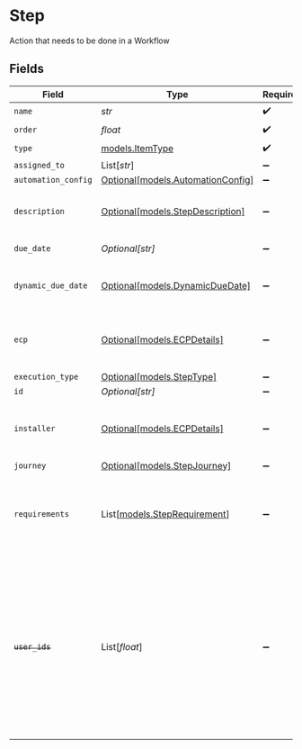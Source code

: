 # Step

Action that needs to be done in a Workflow


## Fields

| Field                                                                                                                                                                    | Type                                                                                                                                                                     | Required                                                                                                                                                                 | Description                                                                                                                                                              | Example                                                                                                                                                                  |
| ------------------------------------------------------------------------------------------------------------------------------------------------------------------------ | ------------------------------------------------------------------------------------------------------------------------------------------------------------------------ | ------------------------------------------------------------------------------------------------------------------------------------------------------------------------ | ------------------------------------------------------------------------------------------------------------------------------------------------------------------------ | ------------------------------------------------------------------------------------------------------------------------------------------------------------------------ |
| `name`                                                                                                                                                                   | *str*                                                                                                                                                                    | :heavy_check_mark:                                                                                                                                                       | N/A                                                                                                                                                                      |                                                                                                                                                                          |
| `order`                                                                                                                                                                  | *float*                                                                                                                                                                  | :heavy_check_mark:                                                                                                                                                       | N/A                                                                                                                                                                      |                                                                                                                                                                          |
| `type`                                                                                                                                                                   | [models.ItemType](../models/itemtype.md)                                                                                                                                 | :heavy_check_mark:                                                                                                                                                       | N/A                                                                                                                                                                      |                                                                                                                                                                          |
| `assigned_to`                                                                                                                                                            | List[*str*]                                                                                                                                                              | :heavy_minus_sign:                                                                                                                                                       | N/A                                                                                                                                                                      |                                                                                                                                                                          |
| `automation_config`                                                                                                                                                      | [Optional[models.AutomationConfig]](../models/automationconfig.md)                                                                                                       | :heavy_minus_sign:                                                                                                                                                       | N/A                                                                                                                                                                      |                                                                                                                                                                          |
| `description`                                                                                                                                                            | [Optional[models.StepDescription]](../models/stepdescription.md)                                                                                                         | :heavy_minus_sign:                                                                                                                                                       | Longer information regarding Task                                                                                                                                        |                                                                                                                                                                          |
| `due_date`                                                                                                                                                               | *Optional[str]*                                                                                                                                                          | :heavy_minus_sign:                                                                                                                                                       | N/A                                                                                                                                                                      | 2021-04-27T12:00:00.000Z                                                                                                                                                 |
| `dynamic_due_date`                                                                                                                                                       | [Optional[models.DynamicDueDate]](../models/dynamicduedate.md)                                                                                                           | :heavy_minus_sign:                                                                                                                                                       | set a Duedate for a step then a specific                                                                                                                                 |                                                                                                                                                                          |
| `ecp`                                                                                                                                                                    | [Optional[models.ECPDetails]](../models/ecpdetails.md)                                                                                                                   | :heavy_minus_sign:                                                                                                                                                       | Details regarding ECP for the workflow step                                                                                                                              |                                                                                                                                                                          |
| `execution_type`                                                                                                                                                         | [Optional[models.StepType]](../models/steptype.md)                                                                                                                       | :heavy_minus_sign:                                                                                                                                                       | N/A                                                                                                                                                                      |                                                                                                                                                                          |
| `id`                                                                                                                                                                     | *Optional[str]*                                                                                                                                                          | :heavy_minus_sign:                                                                                                                                                       | N/A                                                                                                                                                                      |                                                                                                                                                                          |
| `installer`                                                                                                                                                              | [Optional[models.ECPDetails]](../models/ecpdetails.md)                                                                                                                   | :heavy_minus_sign:                                                                                                                                                       | Details regarding ECP for the workflow step                                                                                                                              |                                                                                                                                                                          |
| `journey`                                                                                                                                                                | [Optional[models.StepJourney]](../models/stepjourney.md)                                                                                                                 | :heavy_minus_sign:                                                                                                                                                       | N/A                                                                                                                                                                      |                                                                                                                                                                          |
| `requirements`                                                                                                                                                           | List[[models.StepRequirement](../models/steprequirement.md)]                                                                                                             | :heavy_minus_sign:                                                                                                                                                       | requirements that need to be fulfilled in order to enable the step execution                                                                                             |                                                                                                                                                                          |
| ~~`user_ids`~~                                                                                                                                                           | List[*float*]                                                                                                                                                            | :heavy_minus_sign:                                                                                                                                                       | : warning: ** DEPRECATED **: This will be removed in a future release, please migrate away from it as soon as possible.<br/><br/>This field is deprecated. Please use assignedTo |                                                                                                                                                                          |